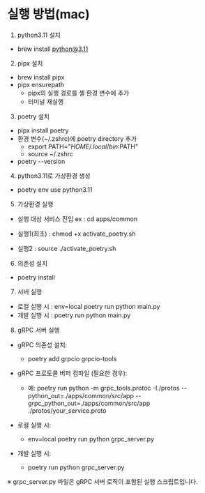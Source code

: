 # 실행 방법(mac)

1. python3.11 설치

- brew install python@3.11

2. pipx 설치

- brew install pipx
- pipx ensurepath
  - pipx의 실행 경로를 셸 환경 변수에 추가
  - 터미널 재실행

3. poetry 설치

- pipx install poetry
- 환경 변수(~/.zshrc)에 poetry directory 추가
  - export PATH="$HOME/.local/bin:$PATH"
  - source ~/.zshrc
- poetry --version

4. python3.11로 가상환경 생성

- poetry env use python3.11

5. 가상환경 실행

- 실행 대상 서비스 진입
  ex : cd apps/common

- 실행1(최초) : chmod +x activate_poetry.sh
- 실행2 : source ./activate_poetry.sh

6. 의존성 설치

- poetry install

7. 서버 실행

- 로컬 실행 시 : env=local poetry run python main.py
- 개발 실행 시 : poetry run python main.py

8. gRPC 서버 실행

- gRPC 의존성 설치: 
  - poetry add grpcio grpcio-tools

- gRPC 프로토콜 버퍼 컴파일 (필요한 경우):
  - 예: poetry run python -m grpc_tools.protoc -I./protos --python_out=./apps/common/src/app --grpc_python_out=./apps/common/src/app ./protos/your_service.proto

- 로컬 실행 시: 
  - env=local poetry run python grpc_server.py

- 개발 실행 시: 
  - poetry run python grpc_server.py

※ grpc_server.py 파일은 gRPC 서버 로직이 포함된 실행 스크립트입니다.
